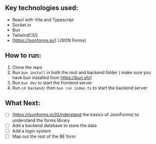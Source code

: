 ## Key technologies used:

- React with Vite and Typescript
- Socket.io
- Bun
- TailwindCSS
- [https://jsonforms.io/] (JSON Forms)

## How to run:

1. Clone the repo
2. Run `bun install` in both the root and backend folder ( make sure you have bun installed from https://bun.sh/)
3. Run `bun dev` to start the frontend server
4. Run `cd backend/` then `bun run index.ts` to start the backend server

## What Next:

- [ ] [https://jsonforms.io/](Understand the basics of JsonForms) to understand the forms library
- [ ] Add a backend database to store the data
- [ ] Add a login system
- [ ] Map out the rest of the BE form
